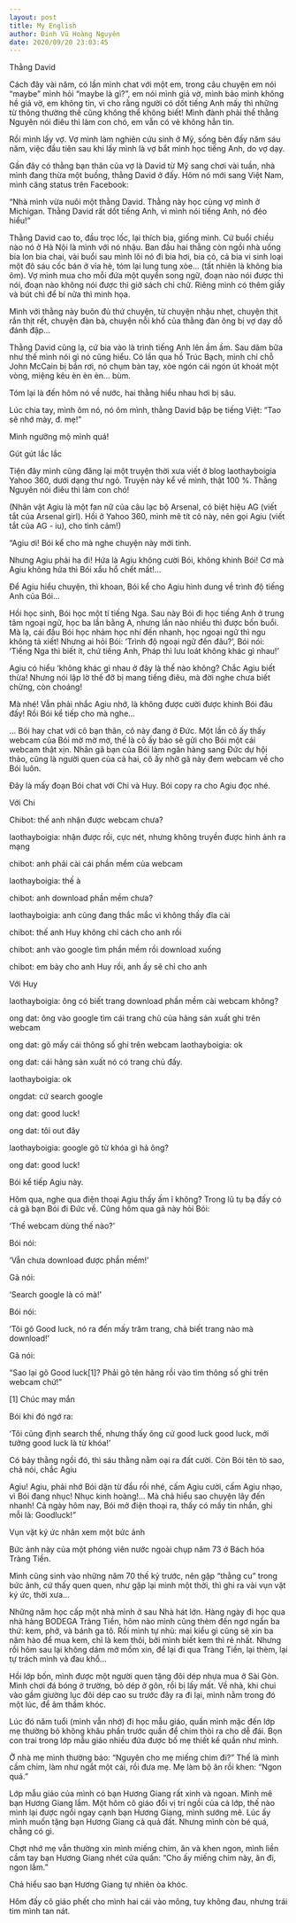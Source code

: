 ```yaml
---
layout: post
title: My English
author: Đinh Vũ Hoàng Nguyên
date: 2020/09/20 23:03:45
---
```


Thằng David

Cách đây vài năm, có lần mình chat với một em, trong câu chuyện em nói “maybe” mình hỏi “maybe là gì?”, em nói mình giả vờ, mình bảo mình không hề giả vờ, em không tin, vì cho rằng người có dốt tiếng Anh mấy thì những từ thông thường thế cũng không thể không biết! Mình đành phải thề thằng Nguyên nói điêu thì làm con chó, em vẫn có vẻ không hẳn tin.

Rồi mình lấy vợ. Vợ mình làm nghiên cứu sinh ở Mỹ, sống bên đấy năm sáu năm, việc đầu tiên sau khi lấy mình là vợ bắt mình học tiếng Anh, do vợ dạy.

Gần đây có thằng bạn thân của vợ là David từ Mỹ sang chơi vài tuần, nhà mình đang thừa một buồng, thằng David ở đấy. Hôm nó mới sang Việt Nam, mình căng status trên Facebook:

“Nhà mình vừa nuôi một thằng David. Thằng này học cùng vợ mình ở Michigan. Thằng David rất dốt tiếng Anh, vì mình nói tiếng Anh, nó đéo hiểu!”

Thằng David cao to, đầu trọc lốc, lại thích bia, giống mình. Cứ buổi chiều nào nó ở Hà Nội là mình với nó nhậu. Ban đầu hai thằng còn ngồi nhà uống bia lon bia chai, vài buổi sau mình lôi nó đi bia hơi, bia cỏ, cả bia vi sinh loại một đô sáu cốc bán ở vỉa hè, tóm lại lung tung xòe... (tất nhiên là không bia ôm). Vợ mình mua cho mỗi đứa một quyển song ngữ, đoạn nào nói được thì nói, đoạn nào không nói được thì giở sách chỉ chữ. Riêng mình có thêm giấy và bút chì để bí nữa thì minh họa.

Mình với thằng này buôn đủ thứ chuyện, từ chuyện nhậu nhẹt, chuyện thịt rắn thịt rết, chuyện đàn bà, chuyện nỗi khổ của thằng đàn ông bị vợ dạy dỗ đánh đập...

Thằng David cũng lạ, cứ bia vào là trình tiếng Anh lên ầm ầm. Sau dăm bữa như thế mình nói gì nó cũng hiểu. Có lần qua hồ Trúc Bạch, mình chỉ chỗ John McCain bị bắn rơi, nó chụm bàn tay, xòe ngón cái ngón út khoát một vòng, miệng kêu èn èn èn... bùm.

Tóm lại là đến hôm nó về nước, hai thằng hiểu nhau hơi bị sâu.

Lúc chia tay, mình ôm nó, nó ôm mình, thằng David bập bẹ tiếng Việt: “Tao sẽ nhớ mày, đ. mẹ!”

Mình ngưỡng mộ mình quá!

Gút gút lắc lắc

Tiện đây mình cũng đăng lại một truyện thời xưa viết ở blog laothayboigia Yahoo 360, dưới dạng thư ngỏ. Truyện này kể về mình, thật 100 %. Thằng Nguyên nói điêu thì làm con chó!

(Nhân vật Agiu là một fan nữ của câu lạc bộ Arsenal, có biệt hiệu AG (viết tắt của Arsenal girl). Hồi ở Yahoo 360, mình mê tít cô này, nên gọi Agiu (viết tắt của AG - iu), cho tình cảm!)

“Agiu ơi! Bói kể cho mà nghe chuyện này mới tinh.

Nhưng Agiu phải ha đi! Hứa là Agiu không cười Bói, không khinh Bói! Cơ mà Agiu không hứa thì Bói xẩu hổ chết mất!...

Để Agiu hiểu chuyện, thì khoan, Bói kể cho Agiu hình dung về trình độ tiếng Anh của Bói...

Hồi học sinh, Bói học một tí tiếng Nga. Sau này Bói đi học tiếng Anh ở trung tâm ngoại ngữ, học ba lần bằng A, nhưng lần nào nhiều thì được bốn buổi. Mà lạ, cái đầu Bói học nhảm học nhí đến nhanh, học ngoại ngữ thì ngu không tả xiết! Nhưng ai hỏi Bói: ‘Trình độ ngoại ngữ đến đâu?’, Bói nói: ‘Tiếng Nga thì biết ít, chứ tiếng Anh, Pháp thì lưu loát không khác gì nhau!’

Agiu có hiểu ‘không khác gì nhau ở đây là thế nào không? Chắc Agiu biết thừa! Nhưng nói lập lờ thế đỡ bị mang tiếng điêu, mà đời nghe chưa biết chừng, còn choáng!

Mà nhé! Vẫn phải nhắc Agiu nhớ, là không được cười được khinh Bói đâu đấy! Rồi Bói kể tiếp cho mà nghe...

... Bói hay chat với cô bạn thân, cô này đang ở Đức. Một lần cô ấy thấy webcam của Bói mờ mờ mờ, thế là cô ấy bảo sẽ gửi cho Bói một cái webcam thật xịn. Nhân gã bạn của Bói làm ngân hàng sang Đức dự hội thảo, cũng là người quen của cả hai, cô ấy nhờ gã này đem webcam về cho Bói luôn.

Đây là mấy đoạn Bói chat với Chi và Huy. Bói copy ra cho Agiu đọc nhé.

Với Chi

Chibot: thế anh nhận được webcam chưa?

laothayboigia: nhận được rồi, cực nét, nhưng không truyền được hình ảnh ra mạng

chibot: anh phải cài cái phần mềm của webcam

laothayboigia: thế à

chibot: anh download phần mềm chưa?

laothayboigia: anh cũng đang thắc mắc vì không thấy đĩa cài

chibot: thế anh Huy không chỉ cách cho anh rồi

chibot: anh vào google tìm phần mềm rồi download xuống

chibot: em bày cho anh Huy rồi, anh ấy sẽ chỉ cho anh

Với Huy

laothayboigia: ông có biết trang download phần mềm cài webcam không?

ong dat: ông vào google tìm cái trang chủ của hãng sản xuất ghi trên webcam

ong dat: gõ mấy cái thông số ghi trên webcam laothayboigia: ok

ong dat: cái hãng sản xuất nó có trang chủ đấy.

laothayboigia: ok

ongdat: cứ search google

ong dat: good luck!

ong dat: tôi out đây

laothayboigia: google gõ từ khóa gì hả ông?

ong dat: good luck!

Bói kể tiếp Agiu này.

Hôm qua, nghe qua điện thoại Agiu thấy ấm ĩ không? Trong lũ tụ bạ đấy có cả gã bạn Bói đi Đức về. Cũng hôm qua gã này hỏi Bói:

‘Thế webcam dùng thế nào?’

Bói nói:

‘Vẫn chưa download được phần mềm!’

Gã nói:

‘Search google là có mà!’

Bói nói:

‘Tôi gõ Good luck, nó ra đến mấy trăm trang, chả biết trang nào mà download!’

Gã nói:

“Sao lại gõ Good luck[1]? Phải gõ tên hãng rồi vào tìm thông số ghi trên webcam chứ!”

[1] Chúc may mắn

Bói khi đó ngớ ra:

‘Tôi cũng định search thế, nhưng thấy ông cứ good luck good luck, mới tưởng good luck là từ khóa!’

Có bảy thằng ngồi đó, thì sáu thằng nằm oại ra đất cười. Còn Bói tẽn tò sao, chả nói, chắc Agiu

Agiu! Agiu, phải nhớ Bói dặn từ đầu rồi nhé, cấm Agiu cười, cấm Agiu nhạo, vì Bói đang nhục! Nhục kinh hoàng!... Mà chả hiểu sao chuyện lây đến nhanh! Cả ngày hôm nay, Bói mở điện thoại ra, thấy có mấy tin nhắn, ghi mỗi là: Goodluck!”

Vụn vặt ký ức nhân xem một bức ảnh

Bức ảnh này của một phóng viên nước ngoài chụp năm 73 ở Bách hóa Tràng Tiền.

Mình cũng sinh vào những năm 70 thế kỷ trước, nên gặp “thằng cu” trong bức ảnh, cứ thấy quen quen, như gặp lại mình một thời, thì ghi ra vài vụn vặt ký ức, thời xưa...

Những năm học cấp một nhà mình ở sau Nhà hát lớn. Hàng ngày đi học qua nhà hàng BODEGA Tràng Tiền, hôm nào mình cũng thèm đến ngơ ngẩn ba thứ: kem, phở, và bánh ga tô. Rồi mình tự nhủ: mai kiểu gì cũng sẽ xin ba năm hào để mua kem, chỉ là kem thôi, bởi mình biết kem thì rẻ nhất. Nhưng rồi hôm sau lại không dám mở mồm xin, để lại đi qua Tràng Tiền, lại thèm, lại tự trách mình và đau khổ...

Hồi lớp bốn, mình được một người quen tặng đôi dép nhựa mua ở Sài Gòn. Mình chơi đá bóng ở trường, bỏ dép ở gôn, rồi bị lấy mất. Về nhà, khi chui vào gầm giường lục đôi dép cao su trước đây ra đi lại, mình nằm trong đó một lúc, để âm thầm khóc.

Lúc đó năm tuổi (mình vẫn nhớ) đi học mẫu giáo, quần mình mặc đến lớp mẹ thường bỏ không khâu phần trước quần để chim thòi ra cho dễ đái. Bọn con trai trong lớp mẫu giáo nhiều đứa được bố mẹ thiết kế quần như mình.

Ở nhà mẹ mình thường bảo: “Nguyên cho mẹ miếng chim đi?” Thế là mình cầm chim, làm như ngắt một cái, rồi đưa mẹ. Mẹ làm bộ ăn rồi khen: “Ngon quá.”

Lớp mẫu giáo của mình có bạn Hương Giang rất xinh và ngoan. Mình mê bạn Hương Giang lắm. Một hôm cô giáo đổi vị trí ngồi của cả lớp, thế nào mình lại được ngồi ngay cạnh bạn Hương Giang, mình sướng mê. Lúc ấy mình muốn tặng bạn Hương Giang cả quả đất. Nhưng mình còn bé quá, chẳng có gì.

Chợt nhớ mẹ vẫn thường xin mình miếng chim, ăn và khen ngon, mình liền cầm tay bạn Hương Giang nhét cửa quần: “Cho ấy miếng chim này, ăn đi, ngon lắm.”

Chả hiểu sao bạn Hương Giang tự nhiên òa khóc.

Hôm đấy cô giáo phết cho mình hai cái vào mông, tuy không đau, nhưng trái tim mình tan nát.
